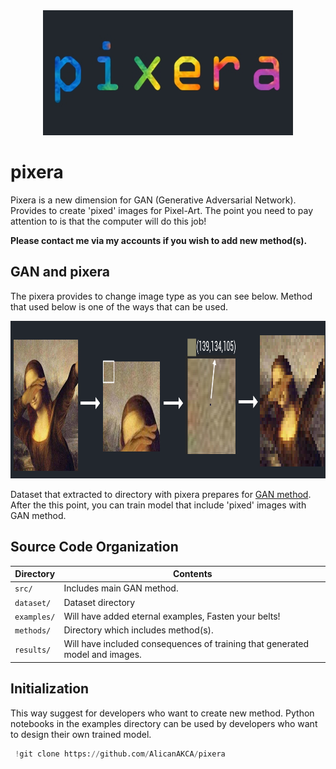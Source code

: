 <a name="logo"/>
<div align="center">
<a href="https://github.com/AlicanAKCA/pixera" target="_blank">
<img src="img/logo.jpg" alt="" width="400" height="200"></img>
</a>
</div>

# pixera
Pixera is a new dimension for GAN (Generative Adversarial Network). Provides to create 'pixed' images for Pixel-Art. The point you need to pay attention to is that the computer will do this job!

**Please contact me via my accounts if you wish to add new method(s).**

## GAN and pixera

The pixera provides to change image type as you can see below. Method that used below is one of the ways that can be used.

<a name="logo"/>
<div align="center">
<a href="https://github.com/AlicanAKCA/pixera" target="_blank">
<img src="img/method_1.png" alt="" width="1024" height="252"></img>
</a>
</div>

Dataset that extracted to directory with pixera prepares for [GAN method](https://arxiv.org/abs/1406.2661v1). After the this point, you can train model that include 'pixed' images with GAN method.



## Source Code Organization

| Directory         | Contents                                                           |
| -                 | -                                                                  |
| `src/`           | Includes main GAN method. |
| `dataset/`         | Dataset directory |
| `examples/`            | Will have added eternal examples, Fasten your belts!  |
| `methods/`            | Directory which includes method(s).  |
| `results/`            | Will have included consequences of training that generated model and images.   |

## Initialization

This way suggest for developers who want to create new method. Python notebooks in the examples directory can be used by developers who want to design their own trained model.

```python
 !git clone https://github.com/AlicanAKCA/pixera
```


